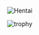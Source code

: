 ![Hentai](https://i.imgur.com/3STwxJU.gif)

![trophy](https://github-profile-trophy.vercel.app/?username=singlexyz&theme=juicyfresh&margin-w=15&margin-h=15)
